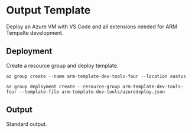 # Output Template

Deploy an Azure VM with VS Code and all extensions needed for ARM Tempalte development.

## Deployment

Create a resource group and deploy template.

```
az group create --name arm-template-dev-tools-four --location eastus

az group deployment create --resource-group arm-template-dev-tools-four --template-file arm-template-dev-tools/azuredeploy.json
```

## Output

Standard output.

```
```